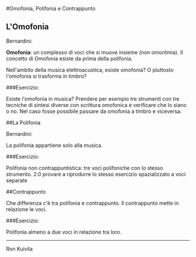 #Omofonia, Polifonia e Contrappunto

## L'Omofonia

Bernardini:

**Omofonia**: un complesso di voci che si muove insieme (non omoritmia).
Il concetto di Omofonia esiste da prima della polifonia.

Nell'ambito della musica elettroacustica, esiste omofonia? O piuttosto l'omofonia si trasforma in timbro?

###Esercizio:

Esiste l'omofonia in musica? Prendere per esempio tre strumenti con tre tecniche di sintesi diverse con scrittura omofonica e verificare che lo siano o no. Nel caso fosse possibile passare da omofonia a timbro e viceversa.

##La Polifonia

Bernardini:

La polifonia appartiene solo alla musica.

###Esercizio:

Polifonia non contrappuntistica: tre voci polifoniche con lo stesso strumento.
2.0 provare a riprodurre lo stesso esercizio spazializzato a voci separate

##Contrappunto

Che differenza c'è tra polifonia e contrappunto.
Il contrappunto mette in relazione le voci.

###Esercizio:

Polifonia almeno a due voci in relazione tra loro.

____

Ron Kuivila